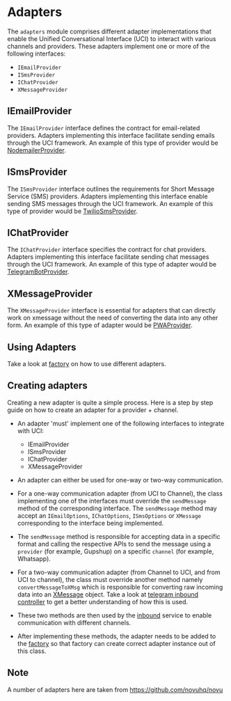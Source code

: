 # Adapters

The `adapters` module comprises different adapter implementations that enable the Unified Conversational Interface (UCI) to interact with various channels and providers. These adapters implement one or more of the following interfaces:

- `IEmailProvider`
- `ISmsProvider`
- `IChatProvider`
- `XMessageProvider`

## IEmailProvider

The `IEmailProvider` interface defines the contract for email-related providers. Adapters implementing this interface facilitate sending emails through the UCI framework. An example of this type of provider would be [NodemailerProvider](./nodemailer/src/lib/nodemailer.provider.ts).

## ISmsProvider

The `ISmsProvider` interface outlines the requirements for Short Message Service (SMS) providers. Adapters implementing this interface enable sending SMS messages through the UCI framework. An example of this type of provider would be [TwilioSmsProvider](./twilio/src/lib/twilio.provider.ts).

## IChatProvider

The `IChatProvider` interface specifies the contract for chat providers. Adapters implementing this interface facilitate sending chat messages through the UCI framework. An example of this type of adapter would be [TelegramBotProvider](./telegram/src/lib/telegram.provider.ts).

## XMessageProvider

The `XMessageProvider` interface is essential for adapters that can directly work on xmessage without the need of converting the data into any other form. An example of this type of adapter would be [PWAProvider](./pwa/src/lib/pwa.provider.ts).

## Using Adapters

Take a look at [factory](./factory/README.md) on how to use different adapters.

## Creating adapters
Creating a new adapter is quite a simple process. Here is a step by step guide on how to create an adapter for a provider + channel.

- An adapter 'must' implement one of the following interfaces to integrate with UCI:
    - IEmailProvider
    - ISmsProvider
    - IChatProvider
    - XMessageProvider

- An adapter can either be used for one-way or two-way communication.

- For a one-way communication adapter (from UCI to Channel), the class implementing one of the interfaces must override the `sendMessage` method of the corresponding interface. The `sendMessage` method may accept an `IEmailOptions`, `IChatOptions`, `ISmsOptions` or `XMessage` corresponding to the interface being implemented.

- The `sendMessage` method is responsible for accepting data in a specific format and calling the respective APIs to send the message using a `provider` (for example, Gupshup) on a specific `channel` (for example, Whatsapp).

- For a two-way communication adapter (from Channel to UCI, and from UCI to channel), the class must override another method namely `convertMessageToXMsg` which is responsible for converting raw incoming data into an [XMessage](../xmessage/src/xMessage.ts) object. Take a look at [telegram inbound controller](https://github.com/PraVriShti/inbound-js/blob/dev/src/message/controllers/inbound/telegram.bot.controller.ts) to get a better understanding of how this is used.

- These two methods are then used by the [inbound](https://github.com/PraVriShti/inbound-js) service to enable communication with different channels.

- After implementing these methods, the adapter needs to be added to the [factory](./factory/src/lib/adapter.factory.ts) so that factory can create correct adapter instance out of this class.

## Note

A number of adapters here are taken from
https://github.com/novuhq/novu
